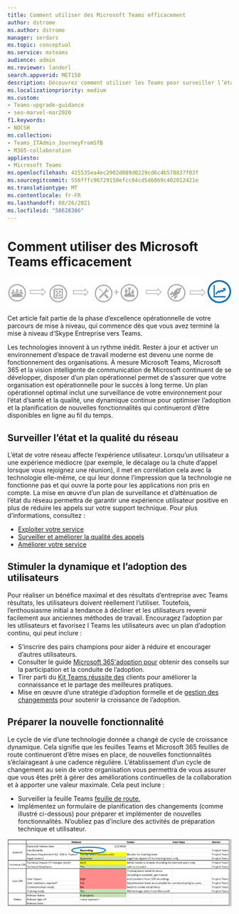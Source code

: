 ```yaml
---
title: Comment utiliser des Microsoft Teams efficacement
author: dstrome
ms.author: dstrome
manager: serdars
ms.topic: conceptual
ms.service: msteams
audience: admin
ms.reviewer: landerl
search.appverid: MET150
description: Découvrez comment utiliser les Teams pour surveiller l’état du réseau, maintenir l’engagement des utilisateurs et préparer les nouvelles fonctionnalités.
ms.localizationpriority: medium
ms.custom:
- Teams-upgrade-guidance
- seo-marvel-mar2020
f1.keywords:
- NOCSH
ms.collection:
- Teams_ITAdmin_JourneyFromSfB
- M365-collaboration
appliesto:
- Microsoft Teams
ms.openlocfilehash: 415535ea4ec2902d089d0229cd6c4b578837f03f
ms.sourcegitcommit: 556fffc96729150efcc04cd5d6069c402012421e
ms.translationtype: MT
ms.contentlocale: fr-FR
ms.lasthandoff: 08/26/2021
ms.locfileid: "58628386"
---
```

# <a name="how-to-use-microsoft-teams-effectively"></a>Comment utiliser des Microsoft Teams efficacement

![Diagramme de voyage de mise à niveau mettant en relief la phase d’excellence opérationnelle](media/upgrade-banner-op-excellence.png "Étapes du parcours de mise à niveau, avec l’accent sur la phase d’excellence opérationnelle")

Cet article fait partie de la phase d’excellence opérationnelle de votre parcours de mise à niveau, qui commence dès que vous avez terminé la mise à niveau d’Skype Entreprise vers Teams.

Les technologies innovent à un rythme inédit. Rester à jour et activer un environnement d’espace de travail moderne est devenu une norme de fonctionnement des organisations. À mesure Microsoft Teams, Microsoft 365 et la vision intelligente de communication de Microsoft continuent de se développer, disposer d’un plan opérationnel permet de s’assurer que votre organisation est opérationnelle pour le succès à long terme. Un plan opérationnel optimal inclut une surveillance de votre environnement pour l’état d’santé et la qualité, une dynamique continue pour optimiser l’adoption et la planification de nouvelles fonctionnalités qui continueront d’être disponibles en ligne au fil du temps.

## <a name="monitor-for-network-health-and-quality"></a>Surveiller l’état et la qualité du réseau

L’état de votre réseau affecte l’expérience utilisateur. Lorsqu’un utilisateur a une expérience médiocre (par exemple, le décalage ou la chute d’appel lorsque vous rejoignez une réunion), il met en corrélation cela avec la technologie elle-même, ce qui leur donne l’impression que la technologie ne fonctionne pas et qui ouvre la porte pour les applications non pris en compte. La mise en œuvre d’un plan de surveillance et d’atténuation de l’état du réseau permettra de garantir une expérience utilisateur positive en plus de réduire les appels sur votre support technique. Pour plus d’informations, consultez :

- [Exploiter votre service](upgrade-operate-my-service.md)
- [Surveiller et améliorer la qualité des appels](monitor-call-quality-qos.md)
- [Améliorer votre service](upgrade-enhance-my-service.md)

## <a name="drive-user-momentum-and-adoption"></a>Stimuler la dynamique et l’adoption des utilisateurs

Pour réaliser un bénéfice maximal et des résultats d’entreprise avec Teams résultats, les utilisateurs doivent réellement l’utiliser. Toutefois, l’enthousiasme initial a tendance à décliner et les utilisateurs revenir facilement aux anciennes méthodes de travail. Encouragez l’adoption par les utilisateurs et favorisez l Teams les utilisateurs avec un plan d’adoption continu, qui peut inclure :

- S’inscrire des pairs champions pour aider à réduire et encourager d’autres utilisateurs.
- Consulter le guide [Microsoft 365'adoption pour](https://go.microsoft.com/fwlink/?linkid=859045) obtenir des conseils sur la participation et la conduite de l’adoption.
- Tirer parti du [Kit Teams réussite des](https://aka.ms/TeamsCustomerSuccess) clients pour améliorer la connaissance et le partage des meilleures pratiques.
- Mise en œuvre d’une stratégie d’adoption formelle et de [gestion des changements](http://www.successwithteams.com/) pour soutenir la croissance de l’adoption.

## <a name="prepare-for-new-functionality"></a>Préparer la nouvelle fonctionnalité

Le cycle de vie d’une technologie donnée a changé de cycle de croissance dynamique. Cela signifie que les feuilles Teams et Microsoft 365 feuilles de route continueront d’être mises en place, de nouvelles fonctionnalités s’éclairageant à une cadence régulière. L’établissement d’un cycle de changement au sein de votre organisation vous permettra de vous assurer que vous êtes prêt à gérer des améliorations continuelles de la collaboration et à apporter une valeur maximale. Cela peut inclure :

- Surveiller la feuille Teams [feuille de route.](https://products.office.com/business/office-365-roadmap?filters=microsoft%20teams)
- Implémentez un formulaire de planification des changements (comme illustré ci-dessous) pour préparer et implémenter de nouvelles fonctionnalités. N’oubliez pas d’inclure des activités de préparation technique et utilisateur.


![Exemple de formulaire affichant les dates de publication et notes de publication prévues](media/upgrade-change-plan-form.png "Exemple de formulaire affichant les dates de publication prévues et les notes sur les nouvelles fonctionnalités, répertoriées avec les étapes suivantes et les propriétaires")
